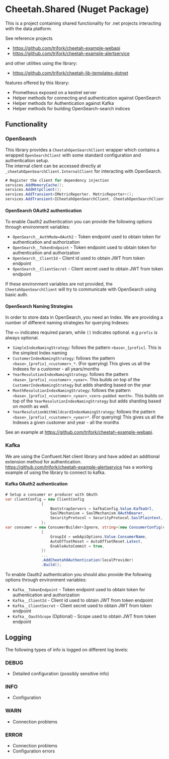 # Cheetah.Shared (Nuget Package)

This is a project containing shared functionality for .net projects interacting with the data platform.

See reference projects

- <https://github.com/trifork/cheetah-example-webapi>
- <https://github.com/trifork/cheetah-example-alertservice>

and other utilities using the library:

- <https://github.com/trifork/cheetah-lib-templates-dotnet>

features offered by this library:

- Prometheus exposed on a kestrel server
- Helper methods for connecting and authentication against OpenSearch
- Helper methods for Authentication against Kafka
- Helper methods for building OpenSearch-search indices

## Functionality

### OpenSearch

This library provides a `CheetahOpenSearchClient` wrapper which contains a wrapped `OpenSearchClient` with some standard configuration and authentication setup.  
The internal client can be accessed directly at `_cheetahOpenSearchClient.InternalClient` for interacting with OpenSearch.

```c#
# Register the client for dependency injection
services.AddMemoryCache();
services.AddHttpClient();
services.AddTransient<IMetricReporter, MetricReporter>();
services.AddTransient<ICheetahOpenSearchClient, CheetahOpenSearchClient>();
```

#### OpenSearch OAuth2 authentication

To enable Oauth2 authentication you can provide the following options through environment variables:

- `OpenSearch__AuthMode=OAuth2` - Token endpoint used to obtain token for authentication and authorization
- `OpenSearch__TokenEndpoint` - Token endpoint used to obtain token for authentication and authorization
- `OpenSearch__ClientId` - Client id used to obtain JWT from token endpoint
- `OpenSearch__ClientSecret` - Client secret used to obtain JWT from token endpoint

If these environment variables are not provided, the `CheetahOpenSearchClient` will try to communicate with OpenSearch using basic auth.

#### OpenSearch Naming Strategies

In order to store data in OpenSearch, you need an Index.
We are providing a number of different naming strategies for querying Indexes:

The `<>` indicates required param, while `[]` indicates optional. e.g `prefix` is always optional.

- `SimpleIndexNamingStrategy`: follows the pattern `<base>_[prefix]`.
  This is the simplest Index naming
- `CustomerIndexNamingStrategy`: follows the pattern `<base>_[prefix]_<customer>_*`.
  (For querying) This gives us all the Indexes for a customer - all years/months
- `YearResolutionIndexNamingStrategy`: follows the pattern `<base>_[prefix]_<customer>_<year>`.
  This builds on top of the `CustomerIndexNamingStrategy` but adds sharding based on the year
- `MonthResolutionIndexNamingStrategy`: follows the pattern `<base>_[prefix]_<customer>_<year>_<zero-padded month>`.
  This builds on top of the `YearResolutionIndexNamingStrategy` but adds sharding based on month as well.
- `YearResolutionWithWildcardIndexNamingStrategy`: follows the pattern `<base>_[prefix]_<customer>_<year>*`.
  (For querying) This gives us all the Indexes a given customer and year - all the months

See an example at <https://github.com/trifork/cheetah-example-webapi>.

### Kafka

We are using the Confluent.Net client library and have added an additional extension method for authentication.  
<https://github.com/trifork/cheetah-example-alertservice> has a working example of using the library to connect to kafka.

#### Kafka OAuth2 authentication

```c#
# Setup a consumer or producer with OAuth
var clientConfig = new ClientConfig
                {
                    BootstrapServers = kafkaConfig.Value.KafkaUrl,
                    SaslMechanism = SaslMechanism.OAuthBearer,
                    SecurityProtocol = SecurityProtocol.SaslPlaintext,
                };
var consumer = new ConsumerBuilder<Ignore, string>(new ConsumerConfig(clientConfig)
                {
                    GroupId = webApiOptions.Value.ConsumerName,
                    AutoOffsetReset = AutoOffsetReset.Latest,
                    EnableAutoCommit = true,
                })
                ...
                .AddCheetahOAuthentication(localProvider)
                .Build();
```

To enable Oauth2 authentication you should also provide the following options through environment variables:

- `Kafka__TokenEndpoint` - Token endpoint used to obtain token for authentication and authorization
- `Kafka__ClientId` - Client id used to obtain JWT from token endpoint
- `Kafka__ClientSecret` - Client secret used to obtain JWT from token endpoint
- `Kafka__OauthScope` (Optional) - Scope used to obtain JWT from token endpoint


## Logging
The following types of info is logged on different log levels:
### DEBUG
* Detailed configuration (possibly sensitive info)
### INFO
* Configuration
### WARN
* Connection problems
### ERROR
* Connection problems
* Configuration errors